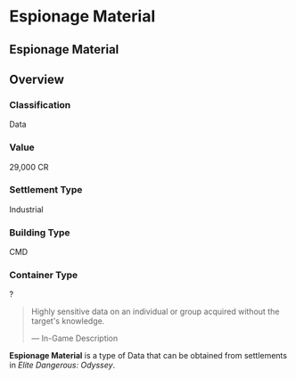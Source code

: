 # Espionage Material
## Espionage Material

## Overview

### Classification

Data

### Value

29,000 CR

### Settlement Type

Industrial

### Building Type

CMD

### Container Type

?

> 
> 
> Highly sensitive data on an individual or group acquired without the target's knowledge.
> 
> 
> — In-Game Description
> 

**Espionage Material** is a type of Data that can be obtained from settlements in *Elite Dangerous: Odyssey*.